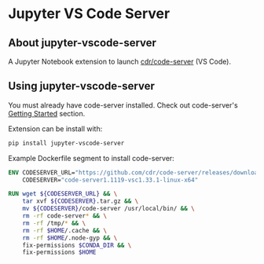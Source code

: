 # Jupyter VS Code Server

## About jupyter-vscode-server

A Jupyter Notebook extension to launch [cdr/code-server](https://github.com/cdr/code-server) (VS Code).

## Using jupyter-vscode-server

You must already have code-server installed. Check out code-server's [Getting Started](https://github.com/cdr/code-server#getting-started) section.

Extension can be install with:

```bash
pip install jupyter-vscode-server
```

Example Dockerfile segment to install code-server:

```Dockerfile
ENV CODESERVER_URL="https://github.com/cdr/code-server/releases/download/1.1119-vsc1.33.1/code-server1.1119-vsc1.33.1-linux-x64.tar.gz" \
    CODESERVER="code-server1.1119-vsc1.33.1-linux-x64"

RUN wget ${CODESERVER_URL} && \
    tar xvf ${CODESERVER}.tar.gz && \
    mv ${CODESERVER}/code-server /usr/local/bin/ && \
    rm -rf code-server* && \
    rm -rf /tmp/* && \
    rm -rf $HOME/.cache && \
    rm -rf $HOME/.node-gyp && \
    fix-permissions $CONDA_DIR && \
    fix-permissions $HOME
```
